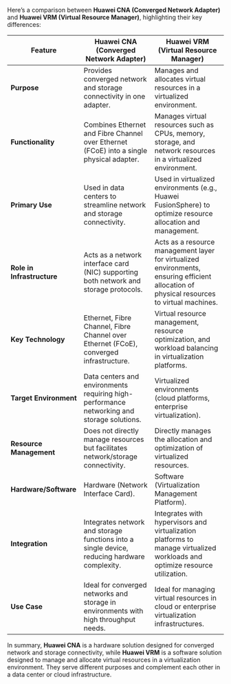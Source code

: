 Here’s a comparison between **Huawei CNA (Converged Network Adapter)** and **Huawei VRM (Virtual Resource Manager)**, highlighting their key differences:

| **Feature**                    | **Huawei CNA (Converged Network Adapter)**                              | **Huawei VRM (Virtual Resource Manager)**                          |
|---------------------------------|-------------------------------------------------------------------------|--------------------------------------------------------------------|
| **Purpose**                     | Provides converged network and storage connectivity in one adapter.    | Manages and allocates virtual resources in a virtualized environment. |
| **Functionality**               | Combines Ethernet and Fibre Channel over Ethernet (FCoE) into a single physical adapter. | Manages virtual resources such as CPUs, memory, storage, and network resources in a virtualized environment. |
| **Primary Use**                 | Used in data centers to streamline network and storage connectivity.    | Used in virtualized environments (e.g., Huawei FusionSphere) to optimize resource allocation and management. |
| **Role in Infrastructure**      | Acts as a network interface card (NIC) supporting both network and storage protocols. | Acts as a resource management layer for virtualized environments, ensuring efficient allocation of physical resources to virtual machines. |
| **Key Technology**              | Ethernet, Fibre Channel, Fibre Channel over Ethernet (FCoE), converged infrastructure. | Virtual resource management, resource optimization, and workload balancing in virtualization platforms. |
| **Target Environment**          | Data centers and environments requiring high-performance networking and storage solutions. | Virtualized environments (cloud platforms, enterprise virtualization). |
| **Resource Management**         | Does not directly manage resources but facilitates network/storage connectivity. | Directly manages the allocation and optimization of virtualized resources. |
| **Hardware/Software**           | Hardware (Network Interface Card).                                      | Software (Virtualization Management Platform).                      |
| **Integration**                 | Integrates network and storage functions into a single device, reducing hardware complexity. | Integrates with hypervisors and virtualization platforms to manage virtualized workloads and optimize resource utilization. |
| **Use Case**                    | Ideal for converged networks and storage in environments with high throughput needs. | Ideal for managing virtual resources in cloud or enterprise virtualization infrastructures. |

In summary, **Huawei CNA** is a hardware solution designed for converged network and storage connectivity, while **Huawei VRM** is a software solution designed to manage and allocate virtual resources in a virtualization environment. They serve different purposes and complement each other in a data center or cloud infrastructure.
